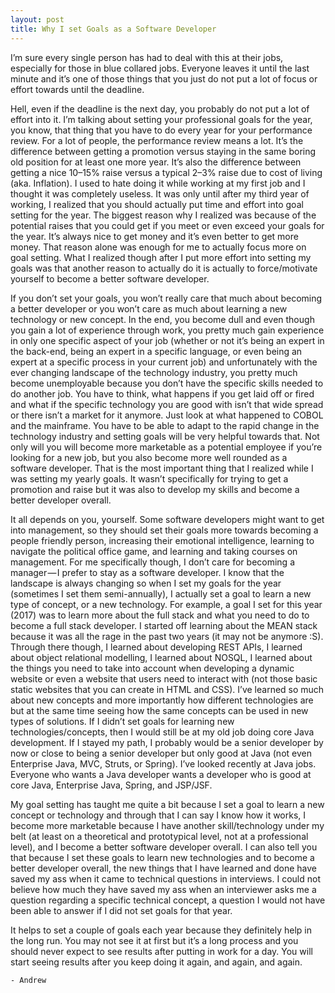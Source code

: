 ```yaml
---
layout: post
title: Why I set Goals as a Software Developer
---
```


I’m sure every single person has had to deal with this at their jobs, especially for those in blue collared jobs. Everyone leaves it until the last minute and it’s one of those things that you just do not put a lot of focus or effort towards until the deadline.

Hell, even if the deadline is the next day, you probably do not put a lot of effort into it. I’m talking about setting your professional goals for the year, you know, that thing that you have to do every year for your performance review. For a lot of people, the performance review means a lot. It’s the difference between getting a promotion versus staying in the same boring old position for at least one more year. It’s also the difference between getting a nice 10–15% raise versus a typical 2–3% raise due to cost of living (aka. Inflation).
I used to hate doing it while working at my first job and I thought it was completely useless. It was only until after my third year of working, I realized that you should actually put time and effort into goal setting for the year. The biggest reason why I realized was because of the potential raises that you could get if you meet or even exceed your goals for the year. It’s always nice to get money and it’s even better to get more money. That reason alone was enough for me to actually focus more on goal setting. What I realized though after I put more effort into setting my goals was that another reason to actually do it is actually to force/motivate yourself to become a better software developer.


If you don’t set your goals, you won’t really care that much about becoming a better developer or you won’t care as much about learning a new technology or new concept. In the end, you become dull and even though you gain a lot of experience through work, you pretty much gain experience in only one specific aspect of your job (whether or not it’s being an expert in the back-end, being an expert in a specific language, or even being an expert at a specific process in your current job) and unfortunately with the ever changing landscape of the technology industry, you pretty much become unemployable because you don’t have the specific skills needed to do another job. You have to think, what happens if you get laid off or fired and what if the specific technology you are good with isn’t that wide spread or there isn’t a market for it anymore. Just look at what happened to COBOL and the mainframe. You have to be able to adapt to the rapid change in the technology industry and setting goals will be very helpful towards that. Not only will you will become more marketable as a potential employee if you’re looking for a new job, but you also become more well rounded as a software developer. That is the most important thing that I realized while I was setting my yearly goals. It wasn’t specifically for trying to get a promotion and raise but it was also to develop my skills and become a better developer overall.


It all depends on you, yourself. Some software developers might want to get into management, so they should set their goals more towards becoming a people friendly person, increasing their emotional intelligence, learning to navigate the political office game, and learning and taking courses on management. For me specifically though, I don’t care for becoming a manager — I prefer to stay as a software developer. I know that the landscape is always changing so when I set my goals for the year (sometimes I set them semi-annually), I actually set a goal to learn a new type of concept, or a new technology. For example, a goal I set for this year (2017) was to learn more about the full stack and what you need to do to become a full stack developer. I started off learning about the MEAN stack because it was all the rage in the past two years (it may not be anymore :S). Through there though, I learned about developing REST APIs, I learned about object relational modelling, I learned about NOSQL, I learned about the things you need to take into account when developing a dynamic website or even a website that users need to interact with (not those basic static websites that you can create in HTML and CSS). I’ve learned so much about new concepts and more importantly how different technologies are but at the same time seeing how the same concepts can be used in new types of solutions. If I didn’t set goals for learning new technologies/concepts, then I would still be at my old job doing core Java development. If I stayed my path, I probably would be a senior developer by now or close to being a senior developer but only good at Java (not even Enterprise Java, MVC, Struts, or Spring). I’ve looked recently at Java jobs. Everyone who wants a Java developer wants a developer who is good at core Java, Enterprise Java, Spring, and JSP/JSF.


My goal setting has taught me quite a bit because I set a goal to learn a new concept or technology and through that I can say I know how it works, I become more marketable because I have another skill/technology under my belt (at least on a theoretical and prototypical level, not at a professional level), and I become a better software developer overall. I can also tell you that because I set these goals to learn new technologies and to become a better developer overall, the new things that I have learned and done have saved my ass when it came to technical questions in interviews. I could not believe how much they have saved my ass when an interviewer asks me a question regarding a specific technical concept, a question I would not have been able to answer if I did not set goals for that year.


It helps to set a couple of goals each year because they definitely help in the long run. You may not see it at first but it’s a long process and you should never expect to see results after putting in work for a day. You will start seeing results after you keep doing it again, and again, and again.


    - Andrew